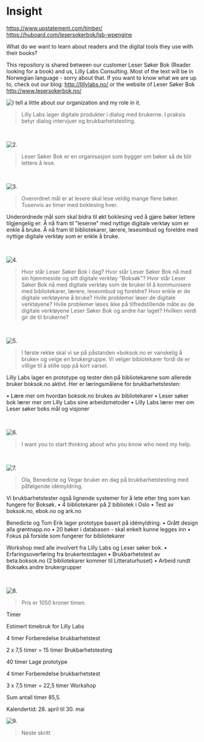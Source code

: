 Insight
=======

https://www.upstatement.com/timber/
https://huboard.com/lesersokerbok/lsb-wpengine


What do we want to learn about readers and the digital tools they use with their books?

This repository is shared between our customer Leser Søker Bok (Reader looking for a book) and us, Lilly Labs Consulting. Most of the text will be in Norwegian language - sorry about that. If you want to know what we are up to, check out our blog: http://lillylabs.no/ or the website of Leser Søker Bok http://www.lesersokerbok.no/

![I tell a little about our organization and my role in it.](http://photos-d.ak.instagram.com/hphotos-ak-prn/10326584_281882358648163_1979255148_n.jpg)

> Lilly Labs lager digitale produkter i dialog med brukerne. I praksis betyr dialog intervjuer og brukbarhetstesting.

<br />

![2.](http://photos-e.ak.instagram.com/hphotos-ak-prn/10362256_236302276577940_375058090_n.jpg)

> Leser Søker Bok er en organisasjon som bygger om bøker så de blir lettere å lese.

<br />

![3. ](http://photos-f.ak.instagram.com/hphotos-ak-prn/924377_410439169099357_1427135916_n.jpg)

> Overordnet mål er at lesere skal lese veldig mange flere bøker. Tusenvis av timer med boklesing hver.

Underordnede mål som skal bidra til økt boklesing ved å gjøre bøker lettere tilgjengelig er:
Å nå fram til "leserne" med nyttige digitale verktøy som er enkle å bruke.
Å nå fram til bibliotekarer, lærere, leseombud og foreldre med nyttige digitale verktøy som er enkle å bruke.

<br />

![4. ](http://photos-e.ak.instagram.com/hphotos-ak-prn/925496_295102020655900_1149333439_n.jpg)

> Hvor står Leser Søker Bok i dag?
Hvor står Leser Søker Bok nå med sin hjemmeside og sitt digitale verktøy "Boksøk"?
Hvor står Leser Søker Bok nå med digitale verktøy som de bruker til å kommunisere med bibliotekarer, lærere, leseombud og foreldre?
Hvor enkle er de digitale verktøyene å bruke?
Hvile problemer løser de digitale verktøyene?
Hvile problemer løses ikke på tilfredstillende måte av de digitale verktøyene Leser Søker Bok og andre har laget?
Hvilken verdi gir de til brukerne?
<br />

![5. ](http://photos-c.ak.instagram.com/hphotos-ak-prn/1168852_739706389386226_2004069829_n.jpg)

> I første rekke skal vi se på påstanden «boksok.no er vanskelig å bruke» og velge en brukergruppe. Vi velger biblotekarer fordi de er villige til å stille opp på kort varsel.

Lilly Labs lager en prototype og tester den på bibliotekarene som allerede bruker boksok.no aktivt. Her er læringsmålene for brukbarhetstesten:

• Lære mer om hvordan boksok.no brukes av bibliotekarer 
• Leser søker bok lærer mer om Lilly Labs sine arbeidsmetoder 
• Lilly Labs lærer mer om Leser søker boks mål og visjoner

<br />

![6. ](http://photos-g.ak.instagram.com/hphotos-ak-prn/923978_732803406771718_1872217354_n.jpg)

> I want you to start thinking about who you know who need my help.

<br />

![7. ](http://photos-d.ak.instagram.com/hphotos-ak-frc/1742791_463754097101875_1743184789_n.jpg)

> Ola, Benedicte og Vegar bruker en dag på brukbarhetstesting med påfølgende idémyldring. 

Vi brukbarhetstester også lignende systemer for å lete etter ting som kan fungere for Boksøk. 
• 4 bibliotekarer på 2 bibliotek i Oslo 
• Test av boksok.no, ebok.no og ark.no 

Benedicte og Tom Erik lager prototype basert på idémyldring. 
• Grått design alla grøntnapp.no 
• 20 bøker i databasen - skal enkelt kunne legges inn 
• Fokus på forside som fungerer for bibliotekarer 

Workshop med alle involvert fra Lilly Labs og Leser søker bok. 
• Erfaringsoverføring fra brukertestdagen 
• Brukbarhetstest av beta.boksok.no (2 bibliotekarer kommer til Litteraturhuset) 
• Arbeid rundt Boksøks andre brukergrupper

<br />

![8. ](http://photos-h.ak.instagram.com/hphotos-ak-ash/10358376_793904697294479_959716765_n.jpg)

> Pris er 1050 kroner timen.

Timer

Estimert timebruk for Lilly Labs

4 timer  Forberedelse brukbarhetstest

2 x 7,5 timer = 15 timer  Brukbarhetstesting

40 timer Lage prototype

4 timer Forberedelse brukbarhetstest

3 x 7,5 timer = 22,5 timer  Workshop

Sum antall timer 85,5.

Kalendertid: 28. april til 30. mai
<br />

![9. ](http://photos-a.ak.instagram.com/hphotos-ak-prn/10401814_516875338435080_547715930_n.jpg)

> Neste skritt


